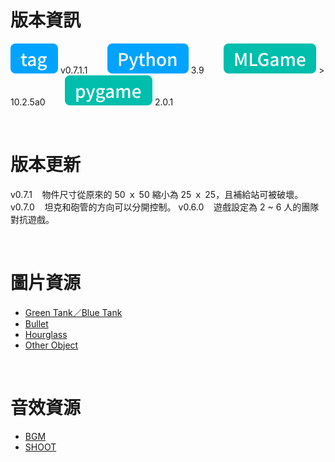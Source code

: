 # 版本資訊

![tag-chip](/assets/icons/tag.svg) v0.7.1.1&nbsp;&nbsp;&nbsp;&nbsp;&nbsp;&nbsp;&nbsp;&nbsp;![python-chip](/assets/icons/python.svg) 3.9&nbsp;&nbsp;&nbsp;&nbsp;&nbsp;&nbsp;&nbsp;&nbsp;![mlgame-chip](/assets/icons/mlGame.svg) > 10.2.5a0&nbsp;&nbsp;&nbsp;&nbsp;&nbsp;&nbsp;&nbsp;&nbsp;![pygame-chip](/assets/icons/pygame.svg) 2.0.1

<br />

# 版本更新

v0.7.1&nbsp;&nbsp;&nbsp;&nbsp;物件尺寸從原來的 50 ｘ 50 縮小為 25 ｘ 25，且補給站可被破壞。
v0.7.0&nbsp;&nbsp;&nbsp;&nbsp;坦克和砲管的方向可以分開控制。
v0.6.0&nbsp;&nbsp;&nbsp;&nbsp;遊戲設定為 2 ~ 6 人的團隊對抗遊戲。

<br />

# 圖片資源

- [Green Tank／Blue Tank](https://linevoom.line.me/user/_dV001P0rSN_bh8zGE0q4jmdr4Fn5d-j73cLrjTc?utm_medium=windows&utm_source=desktop&utm_campaign=Profile)
- [Bullet](https://linevoom.line.me/user/_dV001P0rSN_bh8zGE0q4jmdr4Fn5d-j73cLrjTc?utm_medium=windows&utm_source=desktop&utm_campaign=Profile)
- [Hourglass](https://opengameart.org/content/animated-hourglass)
- [Other Object](https://opengameart.org/content/simple-shooter-icons)

<br />

# 音效資源

- [BGM](https://opengameart.org/content/commando-team-action-loop-cut)
- [SHOOT](https://opengameart.org/content/random-low-quality-sfx)
